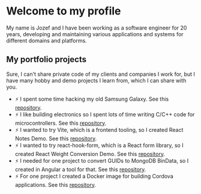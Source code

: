 # Welcome to my profile
My name is Jozef and I have been working as a software engineer for 20 years, developing and maintaining various applications and systems for different domains and platforms.

## My portfolio projects
Sure, I can't share private code of my clients and companies I work for, but I have many hobby and demo projects I learn from, which I can share with you.

- ⚡ I spent some time hacking my old Samsung Galaxy. See this [repository](https://github.com/zeroamps/android).
- ⚡ I like building electronics so I spent lots of time writing C/C++ code for microcontrollers. See this [repository](https://github.com/zeroamps/microcontrollers).
- ⚡ I wanted to try Vite, which is a frontend tooling, so I created React Notes Demo. See this [repository](https://github.com/zeroamps/react-notes-demo).
- ⚡ I wanted to try react-hook-form, which is a React form library, so I created React Weight Conversion Demo. See this [repository](https://github.com/zeroamps/react-weight-conversion-demo).
- ⚡ I needed for one project to convert GUIDs to MongoDB BinData, so I created in Angular a tool for that. See this [repository](https://github.com/zeroamps/mongodb-convert-guid-to-bindata).
- ⚡ For one project I created a Docker image for building Cordova applications. See this [repository](https://github.com/zeroamps/docker-cordova).

<!--
**zeroamps/zeroamps** is a ✨ _special_ ✨ repository because its `README.md` (this file) appears on your GitHub profile.

Here are some ideas to get you started:

- 🔭 I’m currently working on ...
- 🌱 I’m currently learning ...
- 👯 I’m looking to collaborate on ...
- 🤔 I’m looking for help with ...
- 💬 Ask me about ...
- 📫 How to reach me: ...
- 😄 Pronouns: ...
- ⚡ Fun fact: ...
-->
